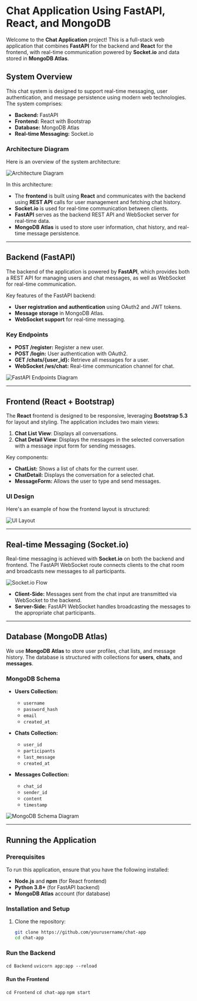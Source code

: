 # Chat Application Using FastAPI, React, and MongoDB

Welcome to the **Chat Application** project! This is a full-stack web application that combines **FastAPI** for the backend and **React** for the frontend, with real-time communication powered by **Socket.io** and data stored in **MongoDB Atlas**.

## System Overview

This chat system is designed to support real-time messaging, user authentication, and message persistence using modern web technologies. The system comprises:

- **Backend:** FastAPI
- **Frontend:** React with Bootstrap
- **Database:** MongoDB Atlas
- **Real-time Messaging:** Socket.io

### Architecture Diagram

Here is an overview of the system architecture:

![Architecture Diagram](assets/system-architecture.png)

In this architecture:
- The **frontend** is built using **React** and communicates with the backend using **REST API** calls for user management and fetching chat history.
- **Socket.io** is used for real-time communication between clients.
- **FastAPI** serves as the backend REST API and WebSocket server for real-time data.
- **MongoDB Atlas** is used to store user information, chat history, and real-time message persistence.

---

## Backend (FastAPI)

The backend of the application is powered by **FastAPI**, which provides both a REST API for managing users and chat messages, as well as WebSocket for real-time communication. 

Key features of the FastAPI backend:
- **User registration and authentication** using OAuth2 and JWT tokens.
- **Message storage** in MongoDB Atlas.
- **WebSocket support** for real-time messaging.

### Key Endpoints

- **POST /register:** Register a new user.
- **POST /login:** User authentication with OAuth2.
- **GET /chats/{user_id}:** Retrieve all messages for a user.
- **WebSocket /ws/chat:** Real-time communication channel for chat.

![FastAPI Endpoints Diagram](assets/api-endpoints.png)

---

## Frontend (React + Bootstrap)

The **React** frontend is designed to be responsive, leveraging **Bootstrap 5.3** for layout and styling. The application includes two main views:

1. **Chat List View**: Displays all conversations.
2. **Chat Detail View**: Displays the messages in the selected conversation with a message input form for sending messages.

Key components:
- **ChatList:** Shows a list of chats for the current user.
- **ChatDetail:** Displays the conversation for a selected chat.
- **MessageForm:** Allows the user to type and send messages.

### UI Design

Here's an example of how the frontend layout is structured:

![UI Layout](assets/ui-layout.png)

---

## Real-time Messaging (Socket.io)

Real-time messaging is achieved with **Socket.io** on both the backend and frontend. The FastAPI WebSocket route connects clients to the chat room and broadcasts new messages to all participants.

![Socket.io Flow](assets/socket-io-flow.png)

- **Client-Side:** Messages sent from the chat input are transmitted via WebSocket to the backend.
- **Server-Side:** FastAPI WebSocket handles broadcasting the messages to the appropriate chat participants.
  
---

## Database (MongoDB Atlas)

We use **MongoDB Atlas** to store user profiles, chat lists, and message history. The database is structured with collections for **users**, **chats**, and **messages**.

### MongoDB Schema

- **Users Collection:**
  - `username`
  - `password_hash`
  - `email`
  - `created_at`

- **Chats Collection:**
  - `user_id`
  - `participants`
  - `last_message`
  - `created_at`

- **Messages Collection:**
  - `chat_id`
  - `sender_id`
  - `content`
  - `timestamp`

![MongoDB Schema Diagram](assets/mongodb-schema.png)

---

## Running the Application

### Prerequisites

To run this application, ensure that you have the following installed:
- **Node.js** and **npm** (for React frontend)
- **Python 3.8+** (for FastAPI backend)
- **MongoDB Atlas** account (for database)

### Installation and Setup

1. Clone the repository:

   ```bash
   git clone https://github.com/yourusername/chat-app
   cd chat-app

### Run the Backend

`cd Backend`
`uvicorn app:app --reload`

#### Run the Frontend

`cd Frontend`
`cd chat-app`
`npm start`